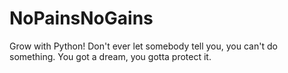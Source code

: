 # NoPainsNoGains

Grow with Python!
Don't ever let somebody tell you, you can't do something.
You got a dream, you gotta protect it.
